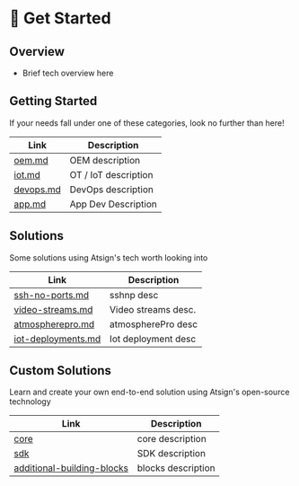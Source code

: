 # 👋 Get Started

## Overview

* Brief tech overview here

## Getting Started

If your needs fall under one of these categories, look no further than here!

<table data-card-size="large" data-column-title-hidden data-view="cards"><thead><tr><th data-card-target data-type="content-ref">Link</th><th>Description</th></tr></thead><tbody><tr><td><a href="oem.md">oem.md</a></td><td>OEM description</td></tr><tr><td><a href="iot.md">iot.md</a></td><td>OT / IoT description</td></tr><tr><td><a href="devops.md">devops.md</a></td><td>DevOps description</td></tr><tr><td><a href="app.md">app.md</a></td><td>App Dev Description</td></tr></tbody></table>

## Solutions

Some solutions using Atsign's tech worth looking into

<table data-card-size="large" data-column-title-hidden data-view="cards"><thead><tr><th data-card-target data-type="content-ref">Link</th><th>Description</th></tr></thead><tbody><tr><td><a href="../solutions/ssh-no-ports.md">ssh-no-ports.md</a></td><td>sshnp desc</td></tr><tr><td><a href="../solutions/video-streams.md">video-streams.md</a></td><td>Video streams desc.</td></tr><tr><td><a href="../solutions/atmospherepro.md">atmospherepro.md</a></td><td>atmospherePro desc</td></tr><tr><td><a href="../solutions/iot-deployments.md">iot-deployments.md</a></td><td>Iot deployment desc</td></tr></tbody></table>

## Custom Solutions

Learn and create your own end-to-end solution using Atsign's open-source technology

<table data-column-title-hidden data-view="cards"><thead><tr><th data-card-target data-type="content-ref">Link</th><th>Description</th></tr></thead><tbody><tr><td><a href="../learn/core/">core</a></td><td>core description</td></tr><tr><td><a href="../learn/sdk/">sdk</a></td><td>SDK description</td></tr><tr><td><a href="../learn/additional-building-blocks/">additional-building-blocks</a></td><td>blocks description</td></tr></tbody></table>
